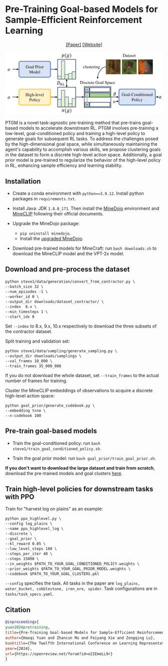 # Pre-Training Goal-based Models for Sample-Efficient Reinforcement Learning
<div align="center">

[[Paper]](https://openreview.net/forum?id=o2IEmeLL9r)
[[Website]](https://sites.google.com/view/ptgm-iclr) 

![](fig/ptgm.png)

</div>

PTGM is a novel task-agnostic pre-training method that pre-trains goal-based models to accelerate downstream RL. PTGM involves pre-training a low-level, goal-conditioned policy and training a high-level policy to generate goals for subsequent RL tasks. To address the challenges posed by the high-dimensional goal space, while simultaneously maintaining the agent's capability to accomplish various skills, we propose clustering goals in the dataset to form a discrete high-level action space. Additionally, a goal prior model is pre-trained to regularize the behavior of the high-level policy in RL, enhancing sample efficiency and learning stability. 

## Installation

- Create a conda environment with `python==3.9.12`. Install python packages in `requirements.txt`.

- Install Java: JDK `1.8.0_171`. Then install the [MineDojo](https://github.com/MineDojo/MineDojo) environment and [MineCLIP](https://github.com/MineDojo/MineCLIP) following their official documents.

- Upgrade the MineDojo package:
  - `pip uninstall minedojo`.
  - Install the [upgraded MineDojo](https://github.com/PKU-RL/MCEnv).
 

- Download pre-trained models for MineCraft: run `bash downloads.sh` to download the MineCLIP model and the VPT-2x model.


## Download and pre-process the dataset
```
python steve1/data/generation/convert_from_contractor.py \
--batch_size 32 \
--num_episodes -1 \
--worker_id 0 \
--output_dir downloads/dataset_contractor/ \
--index  8.x \
--min_timesteps 1 \
--start_idx 0
```
Set `--index` to 8.x, 9.x, 10.x respectively to download the three subsets of the contractor dataset. 

Split training and validation set:
```
python steve1/data/sampling/generate_sampling.py \
--output_dir downloads/samplings \
--val_frames 10_000 \
--train_frames 35_000_000
```
If you do not download the whole dataset, set `--train_frames` to the actual number of frames for training.

Cluster the MineCLIP embeddings of observations to acquire a discrete high-level action space:
```
python goal_prior/generate_codebook.py \
--embedding tsne \
--n-codebook 100
```

## Pre-train goal-based models 
- Train the goal-conditioned policy: run `bash steve1/train_goal_conditioned_policy.sh`.

- Train the goal prior model: run `bash goal_prior/train_goal_prior.sh`.

**If you don't want to download the large dataset and train from scratch**, download the pre-trained models and goal clusters [here](https://disk.pku.edu.cn/link/AAFD7852E16FFB43E09FB2BD34E7B41E7B).


## Train high-level policies for downstream tasks with PPO

Train for "harvest log on plains" as an example:
```
python ppo_highlevel.py \
--config log_plains \
--name ppo_highlevel_log \
--discrete \
--goal_prior \
--kl_reward 0.05 \
--low_level_steps 100 \
--steps_per_iter 40 \
--steps 15000 \
--in_weights $PATH_TO_YOUR_GOAL_CONDITIONED_POLICY.weights \
--prior_weights $PATH_TO_YOUR_GOAL_PRIOR_MODEL.weights \
--codebook $PATH_TO_YOUR_GOAL_CLUSTERS.pkl 
```

`--config` specifies the task. All tasks in the paper are `log_plains, water_bucket, cobblestone, iron_ore, spider`. Task configurations are in `tasks/task_specs.yaml`.


## Citation
```bibtex
@inproceedings{
yuan2024pretraining,
title={Pre-Training Goal-based Models for Sample-Efficient Reinforcement Learning},
author={Haoqi Yuan and Zhancun Mu and Feiyang Xie and Zongqing Lu},
booktitle={The Twelfth International Conference on Learning Representations},
year={2024},
url={https://openreview.net/forum?id=o2IEmeLL9r}
}
```
